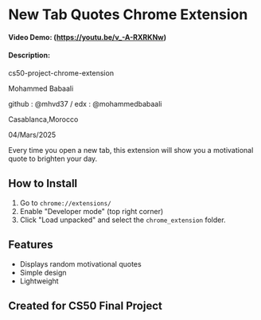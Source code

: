 # New Tab Quotes Chrome Extension
#### Video Demo:  (https://youtu.be/v_-A-RXRKNw)
#### Description:
cs50-project-chrome-extension

Mohammed Babaali

github : @mhvd37  / edx : @mohammedbabaali

Casablanca,Morocco

04/Mars/2025

Every time you open a new tab, this extension will show you a motivational quote to brighten your day.

## How to Install
1. Go to `chrome://extensions/`
2. Enable "Developer mode" (top right corner)
3. Click "Load unpacked" and select the `chrome_extension` folder.

## Features
- Displays random motivational quotes
- Simple design
- Lightweight

## Created for CS50 Final Project
